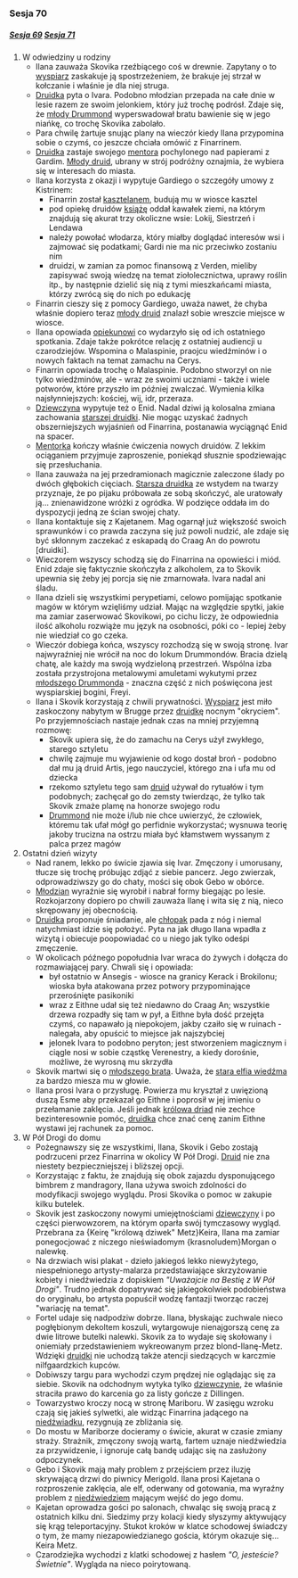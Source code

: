 ### Sesja 70
##### [Sesja 69](#sesja-69) [Sesja 71](#sesja-71)
1. W odwiedziny u rodziny
    - Ilana zauważa Skovika rzeźbiącego coś w drewnie. Zapytany o to [wyspiarz](Skovik) zaskakuje ją spostrzeżeniem, że brakuje jej strzał w kołczanie i właśnie je dla niej struga.
    - [Druidka](Ilana) pyta o Ivara. Podobno młodzian przepada na całe dnie w lesie razem ze swoim jelonkiem, który już trochę podrósł. Zdaje się, że [młody Drummond](Ivar) wyperswadował bratu bawienie się w jego niańkę, co trochę Skovika zabolało.
    - Para chwilę żartuje snując plany na wieczór kiedy Ilana przypomina sobie o czymś, co jeszcze chciała omówić z Finarrinem.
    - [Druidka](Ilana) zastaje swojego [mentora](Finarrin) pochylonego nad papierami z Gardim. [Młody druid](Gardi), ubrany w strój podróżny oznajmia, że wybiera się w interesach do miasta.
    - Ilana korzysta z okazji i wypytuje Gardiego o szczegóły umowy z Kistrinem:
        + Finarrin został <a href="https://youtu.be/aNmsCQ901AE">kasztelanem</a>, budują mu w wiosce kasztel
        + pod opiekę druidów [książę](Kistrin) oddał kawałek ziemi, na którym znajdują się akurat trzy okoliczne wsie: Lokij, Siestrzeń i Lendawa
        + należy powołać włodarza, który miałby doglądać interesów wsi i zajmować się podatkami; Gardi nie ma nic przeciwko zostaniu nim
        + druidzi, w zamian za pomoc finansową z Verden, mieliby zapisywać swoją wiedzę na temat ziołolecznictwa, uprawy roślin itp., by następnie dzielić się nią z tymi mieszkańcami miasta, którzy zwrócą się do nich po edukację
    - Finarrin cieszy się z pomocy Gardiego, uważa nawet, że chyba właśnie dopiero teraz [młody druid](Gardi) znalazł sobie wreszcie miejsce w wiosce.
    - Ilana opowiada [opiekunowi](Finarrin) co wydarzyło się od ich ostatniego spotkania. Zdaje także pokrótce relację z ostatniej audiencji u czarodziejów. Wspomina o Malaspinie, praojcu wiedźminów i o nowych faktach na temat zamachu na Cerys.
    - Finarrin opowiada trochę o Malaspinie. Podobno stworzył on nie tylko wiedźminów, ale - wraz ze swoimi uczniami - także i wiele potworów, które  przyszło im później zwalczać. Wymienia kilka najsłynniejszych: kościej, wij, idr, przeraza.
    - [Dziewczyna](Ilana) wypytuje też o Enid. Nadal dziwi ją kolosalna zmiana zachowania [starszej druidki](Enid). Nie mogąc uzyskać żadnych obszerniejszych wyjaśnień od Finarrina, postanawia wyciągnąć Enid na spacer.
    - [Mentorka](Enid) kończy właśnie ćwiczenia nowych druidów. Z lekkim ociąganiem przyjmuje zaproszenie, poniekąd słusznie spodziewając się przesłuchania. 
    - Ilana zauważa na jej przedramionach magicznie zaleczone ślady po dwóch głębokich cięciach. [Starsza druidka](Enid) ze wstydem na twarzy przyznaje, że po pijaku próbowała ze sobą skończyć, ale uratowały ją... znienawidzone wróżki z ogródka. W podzięce oddała im do dyspozycji jedną ze ścian swojej chaty.
    - Ilana kontaktuje się z Kajetanem. Mag ogarnął już większość swoich sprawunków i co prawda zaczyna się już powoli nudzić, ale zdaje się być skłonnym zaczekać z eskapadą do Craag An do powrotu [druidki].
    - Wieczorem wszyscy schodzą się do Finarrina na opowieści i miód. Enid zdaje się faktycznie skończyła z alkoholem, za to Skovik upewnia się żeby jej porcja się nie zmarnowała. Ivara nadal ani śladu.
    - Ilana dzieli się wszystkimi perypetiami, celowo pomijając spotkanie magów w którym wzięliśmy udział. Mając na względzie spytki, jakie ma zamiar zaserwować Skovikowi, po cichu liczy, że odpowiednia ilość alkoholu rozwiąże mu język na osobności, póki co - lepiej żeby nie wiedział co go czeka.
    - Wieczór dobiega końca, wszyscy rozchodzą się w swoją stronę. Ivar najwyraźniej nie wrócił na noc do lokum Drummondów. Bracia dzielą chatę, ale każdy ma swoją wydzieloną przestrzeń. Wspólna izba została przystrojona metalowymi amuletami wykutymi przez [młodszego Drummonda](Ivar) - znaczna część z nich poświęcona jest wyspiarskiej bogini, Freyi.
    - Ilana i Skovik korzystają z chwili prywatności. [Wyspiarz](Skovik) jest miło zaskoczony nabytym w Brugge przez [druidkę](Ilana) nocnym "okryciem". Po przyjemnościach nastaje jednak czas na mniej przyjemną rozmowę:
        + Skovik upiera się, że do zamachu na Cerys użył zwykłego, starego sztyletu
        + chwilę zajmuje mu wyjawienie od kogo dostał broń - podobno dał mu ją druid Artis, jego nauczyciel, którego zna i ufa mu od dziecka
        + rzekomo sztyletu tego sam [druid](Artis) używał do rytuałów i tym podobnych; zachęcał go do zemsty twierdząc, że tylko tak Skovik zmaże plamę na honorze swojego rodu
        + [Drummond](Skovik) nie może i/lub nie chce uwierzyć, że człowiek, któremu tak ufał mógł go perfidnie wykorzystać; wysnuwa teorię jakoby trucizna na ostrzu miała być kłamstwem wyssanym z palca przez magów
2. Ostatni dzień wizyty
    - Nad ranem, lekko po świcie zjawia się Ivar. Zmęczony i umorusany, tłucze się trochę próbując zdjąć z siebie pancerz. Jego zwierzak, odprowadziwszy go do chaty, mości się obok Gebo w obórce.
    - [Młodzian](Ivar) wyraźnie się wyrobił i nabrał formy biegając po lesie. Rozkojarzony dopiero po chwili zauważa Ilanę i wita się z nią, nieco skrępowany jej obecnością. 
    - [Druidka](Ilana) proponuje śniadanie, ale [chłopak](Ivar) pada z nóg i niemal natychmiast idzie się położyć. Pyta na jak długo Ilana wpadła z wizytą i obiecuje poopowiadać co u niego jak tylko odeśpi zmęczenie.
    - W okolicach późnego popołudnia Ivar wraca do żywych i dołącza do rozmawiającej pary. Chwali się i opowiada:
        +  był ostatnio w Ansegis - wiosce na granicy Kerack i Brokilonu; wioska była atakowana przez potwory przypominające przerośnięte pasikoniki
        +  wraz z Eithne udał się też niedawno do Craag An; wszystkie drzewa rozpadły się tam w pył, a Eithne była dość przejęta czymś, co napawało ją niepokojem, jakby czaiło się w ruinach - nalegała, aby opuścić to miejsce jak najszybciej
        +  jelonek Ivara to podobno peryton; jest stworzeniem magicznym i ciągle nosi w sobie cząstkę Verenestry, a kiedy dorośnie, możliwe, że wyrosną mu skrzydła
    - Skovik martwi się o [młodszego brata](Ivar). Uważa, że [stara elfia wiedźma](Eithne) za bardzo miesza mu w głowie.
    - Ilana prosi Ivara o przysługę. Powierza mu kryształ z uwięzioną duszą Esme aby przekazał go Eithne i poprosił w jej imieniu o przełamanie zaklęcia. Jeśli jednak [królowa driad](Eithne) nie zechce bezinteresownie pomóc, [druidka](Ilana) chce znać cenę zanim Eithne wystawi jej rachunek za pomoc.
3. W Pół Drogi do domu
    - Pożegnawszy się ze wszystkimi, Ilana, Skovik i Gebo zostają podrzuceni przez Finarrina w okolicy W Pół Drogi. [Druid](Finarrin) nie zna niestety bezpieczniejszej i bliższej opcji.
    - Korzystając z faktu, że znajdują się obok zajazdu dysponującego bimbrem z mandragory, Ilana używa swoich zdolności do modyfikacji swojego wyglądu. Prosi Skovika o pomoc w zakupie kilku butelek.
    - Skovik jest zaskoczony nowymi umiejętnościami [dziewczyny](Ilana) i po części pierwowzorem, na którym oparła swój tymczasowy wygląd. Przebrana za {Keirę "królową dziwek" Metz}Keira, Ilana ma zamiar ponegocjować z niczego nieświadomym {krasnoludem}Morgan o nalewkę.
    - Na drzwiach wisi plakat - dzieło jakiegoś lekko niewyżytego, niespełnionego artysty-malarza przedstawiające skrzyżowanie kobiety i niedźwiedzia z dopiskiem _"Uważajcie na Bestię z W Pół Drogi"_. Trudno jednak dopatrywać się jakiegokolwiek podobieństwa do oryginału, bo artysta popuścił wodzę fantazji tworząc raczej "wariację na temat".
    - Fortel udaje się nadpodziw dobrze. Ilana, błyskając zuchwale nieco pogłębionym dekoltem koszuli, wytargowuje nienajgorszą cenę za dwie litrowe butelki nalewki. Skovik za to wydaje się skołowany i oniemiały przedstawieniem wykreowanym przez blond-Ilanę-Metz. Wdzięki [druidki](Ilana) nie uchodzą także atencji siedzących w karczmie nilfgaardzkich kupców.
    - Dobiwszy targu para wychodzi czym prędzej nie oglądając się za siebie. Skovik na odchodnym wytyka tylko [dziewczynie](Ilana), że właśnie straciła prawo do karcenia go za listy gończe z Dillingen.
    - Towarzystwo kroczy nocą w stronę Mariboru. W zasięgu wzroku czają się jakieś sylwetki, ale widząc Finarrina jadącego na [niedźwiadku](Gebo), rezygnują ze zbliżania się.
    - Do mostu w Mariborze docieramy o świcie, akurat w czasie zmiany straży. Strażnik, zmęczony swoją wartą, fartem uznaje niedźwiedzia za przywidzenie, i ignoruje całą bandę udając się na zasłużony odpoczynek.
    - Gebo i Skovik mają mały problem z przejściem przez iluzję skrywającą drzwi do piwnicy Merigold. Ilana prosi Kajetana o rozproszenie zaklęcia, ale elf, oderwany od gotowania, ma wyraźny problem z [niedźwiedziem](Gebo) mającym wejść do jego domu.
    - Kajetan oprowadza gości po salonach, chwaląc się swoją pracą z ostatnich kilku dni. Siedzimy przy kolacji kiedy słyszymy aktywujący się krąg teleportacyjny. Stukot kroków w klatce schodowej świadczy o tym, że mamy niezapowiedzianego gościa, którym okazuje się... Keira Metz.
    - Czarodziejka wychodzi z klatki schodowej z hasłem _"O, jesteście? Świetnie"_. Wygląda na nieco poirytowaną.
